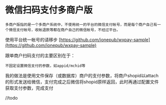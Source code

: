# 微信扫码支付多商户版

    多商户版指的是一个多商户系统中，不使用统一的平台的微信支付帐号，而是每个商户自己有一个微信支付帐号，收帐退款等都在商户自己的微信帐号，不经过平台。

使用平台统一帐号的请移步 [https://github.com/ionepub/wxpay-sample](https://github.com/ionepub/wxpay-sample)

跟单商户扫码支付的主要区别在于：

    不固定设置微信支付的参数，如appid/mchid等

我的做法是使用文件保存（或数据库）商户的支付参数，将商户shopid以attach的形式发送给微信，支付完成之后微信将shopid原样返回，此时再通过配置文件获取支付参数，完成支付

//todo
